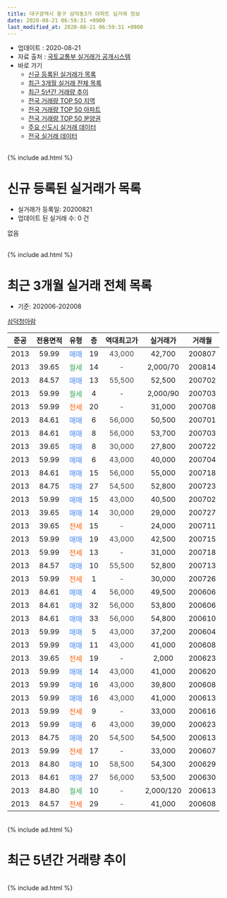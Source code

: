 ```yaml
---
title: 대구광역시 중구 삼덕동3가 아파트 실거래 정보
date: 2020-08-21 06:59:31 +0900
last_modified_at: 2020-08-21 06:59:31 +0900
---
```


* 업데이트 : 2020-08-21
* 자료 출처 : [국토교통부 실거래가 공개시스템](http://rt.molit.go.kr)
* 바로 가기
    * [신규 등록된 실거래가 목록](#신규-등록된-실거래가-목록)
    * [최근 3개월 실거래 전체 목록](#최근-3개월-실거래-전체-목록)
    * [최근 5년간 거래량 추이](#최근-5년간-거래량-추이)
    * [전국 거래량 TOP 50 지역](https://inasie.github.io/apt-trade-info/최근-3개월-전국에서-가장-거래가-많이-발생한-지역)
    * [전국 거래량 TOP 50 아파트](https://inasie.github.io/apt-trade-info/최근-3개월-전국에서-가장-거래가-많이-발생한-아파트)
    * [전국 거래량 TOP 50 분양권](https://inasie.github.io/apt-trade-info/최근-3개월-전국에서-가장-거래가-많이-발생한-분양권)
    * [주요 신도시 실거래 데이터](https://inasie.github.io/apt-trade-info/주요-신도시)
    * [전국 실거래 데이터](https://inasie.github.io/apt-trade-info/전국)
<br>
{% include ad.html %}
<br>

# 신규 등록된 실거래가 목록
* 실거래가 등록일: 20200821
* 업데이트 된 실거래 수: 0 건

없음

<br>
{% include ad.html %}
<br>

# 최근 3개월 실거래 전체 목록
* 기준: 202006-202008


[삼덕청아람](https://search.naver.com/search.naver?query=%EB%8C%80%EA%B5%AC%EA%B4%91%EC%97%AD%EC%8B%9C+%EC%A4%91%EA%B5%AC+%EC%82%BC%EB%8D%95%EB%8F%993%EA%B0%80+%EC%82%BC%EB%8D%95%EC%B2%AD%EC%95%84%EB%9E%8C)

|준공|전용면적|유형|층|역대최고가|실거래가|거래월|
|:---:|:---:|:---:|:---:|:---:|:---:|:---:|
|2013|59.99|<span style="color:#4285f3">매매</span>|19|<span style="color:#444444">43,000</span>|42,700|200807|
|2013|39.65|<span style="color:#34a853">월세</span>|14|<span style="color:#444444">-</span>|2,000/70|200814|
|2013|84.57|<span style="color:#4285f3">매매</span>|13|<span style="color:#444444">55,500</span>|52,500|200702|
|2013|59.99|<span style="color:#34a853">월세</span>|4|<span style="color:#444444">-</span>|2,000/90|200703|
|2013|59.99|<span style="color:#ff5a00">전세</span>|20|<span style="color:#444444">-</span>|31,000|200708|
|2013|84.61|<span style="color:#4285f3">매매</span>|6|<span style="color:#444444">56,000</span>|50,500|200701|
|2013|84.61|<span style="color:#4285f3">매매</span>|8|<span style="color:#444444">56,000</span>|53,700|200703|
|2013|39.65|<span style="color:#4285f3">매매</span>|8|<span style="color:#444444">30,000</span>|27,800|200722|
|2013|59.99|<span style="color:#4285f3">매매</span>|6|<span style="color:#444444">43,000</span>|40,000|200704|
|2013|84.61|<span style="color:#4285f3">매매</span>|15|<span style="color:#444444">56,000</span>|55,000|200718|
|2013|84.75|<span style="color:#4285f3">매매</span>|27|<span style="color:#444444">54,500</span>|52,800|200723|
|2013|59.99|<span style="color:#4285f3">매매</span>|15|<span style="color:#444444">43,000</span>|40,500|200702|
|2013|39.65|<span style="color:#4285f3">매매</span>|14|<span style="color:#444444">30,000</span>|29,000|200727|
|2013|39.65|<span style="color:#ff5a00">전세</span>|15|<span style="color:#444444">-</span>|24,000|200711|
|2013|59.99|<span style="color:#4285f3">매매</span>|19|<span style="color:#444444">43,000</span>|42,500|200715|
|2013|59.99|<span style="color:#ff5a00">전세</span>|13|<span style="color:#444444">-</span>|31,000|200718|
|2013|84.57|<span style="color:#4285f3">매매</span>|10|<span style="color:#444444">55,500</span>|52,800|200713|
|2013|59.99|<span style="color:#ff5a00">전세</span>|1|<span style="color:#444444">-</span>|30,000|200726|
|2013|84.61|<span style="color:#4285f3">매매</span>|4|<span style="color:#444444">56,000</span>|49,500|200606|
|2013|84.61|<span style="color:#4285f3">매매</span>|32|<span style="color:#444444">56,000</span>|53,800|200606|
|2013|84.61|<span style="color:#4285f3">매매</span>|33|<span style="color:#444444">56,000</span>|54,800|200610|
|2013|59.99|<span style="color:#4285f3">매매</span>|5|<span style="color:#444444">43,000</span>|37,200|200604|
|2013|59.99|<span style="color:#4285f3">매매</span>|11|<span style="color:#444444">43,000</span>|41,000|200608|
|2013|39.65|<span style="color:#ff5a00">전세</span>|19|<span style="color:#444444">-</span>|2,000|200623|
|2013|59.99|<span style="color:#4285f3">매매</span>|14|<span style="color:#444444">43,000</span>|41,000|200620|
|2013|59.99|<span style="color:#4285f3">매매</span>|16|<span style="color:#444444">43,000</span>|39,800|200608|
|2013|59.99|<span style="color:#4285f3">매매</span>|16|<span style="color:#444444">43,000</span>|41,000|200613|
|2013|59.99|<span style="color:#ff5a00">전세</span>|9|<span style="color:#444444">-</span>|33,000|200616|
|2013|59.99|<span style="color:#4285f3">매매</span>|6|<span style="color:#444444">43,000</span>|39,000|200623|
|2013|84.75|<span style="color:#4285f3">매매</span>|20|<span style="color:#444444">54,500</span>|54,500|200613|
|2013|59.99|<span style="color:#ff5a00">전세</span>|17|<span style="color:#444444">-</span>|33,000|200607|
|2013|84.80|<span style="color:#4285f3">매매</span>|10|<span style="color:#444444">58,500</span>|54,300|200629|
|2013|84.61|<span style="color:#4285f3">매매</span>|27|<span style="color:#444444">56,000</span>|53,500|200630|
|2013|84.80|<span style="color:#34a853">월세</span>|10|<span style="color:#444444">-</span>|2,000/120|200613|
|2013|84.57|<span style="color:#ff5a00">전세</span>|29|<span style="color:#444444">-</span>|41,000|200608|


<br>
{% include ad.html %}
<br>

# 최근 5년간 거래량 추이


<div style="width:100%;">
    <canvas id="deal_progress" height="200"></canvas>
</div>

<script>
new Chart(document.getElementById("deal_progress"), {
    type: 'line',
    data: {
        labels: ['201508','201509','201510','201511','201512','201601','201602','201603','201604','201605','201606','201607','201608','201609','201610','201611','201612','201701','201702','201703','201704','201705','201706','201707','201708','201709','201710','201711','201712','201801','201802','201803','201804','201805','201806','201807','201808','201809','201810','201811','201812','201901','201902','201903','201904','201905','201906','201907','201908','201909','201910','201911','201912','202001','202002','202003','202004','202005','202006','202007','202008'],
        datasets: [{
            label: '매매',
            pointRadius: 1,
            data: [2, 2, 0, 0, 1, 0, 1, 5, 4, 1, 3, 2, 1, 3, 1, 5, 1, 1, 4, 2, 3, 4, 2, 3, 2, 3, 4, 6, 6, 9, 15, 7, 1, 5, 6, 3, 8, 6, 4, 5, 3, 2, 5, 5, 8, 3, 5, 2, 6, 5, 8, 8, 6, 5, 9, 5, 5, 3, 12, 11, 1],
            borderColor: "rgba(255, 201, 14, 1)",
            backgroundColor: "rgba(255, 201, 14, 0.5)",
            fill: false,
            lineTension: 0
        },{
            label: '전월세',
            pointRadius: 1,
            data: [2, 2, 1, 2, 1, 5, 8, 6, 4, 7, 3, 4, 2, 1, 1, 2, 3, 3, 2, 2, 3, 5, 2, 4, 2, 2, 2, 5, 2, 4, 5, 5, 4, 6, 5, 6, 5, 7, 4, 3, 8, 10, 7, 6, 3, 4, 7, 5, 4, 2, 0, 3, 1, 6, 2, 7, 5, 2, 5, 5, 1],
            borderColor: "rgba(0, 141, 185, 1)",
            backgroundColor: "rgba(0, 141, 185, 0.5)",
            fill: false,
            lineTension: 0
        }
        ]
    },
    options: {
        responsive: true,
        title: {
            display: false
        },
        tooltips: {
            mode: 'index',
            intersect: false
        },
        hover: {
            mode: 'nearest',
            intersect: true
        },
        scales: {
            xAxes: [{
                display: true,
                scaleLabel: {
                    display: true,
                    labelString: '년/월'
                }
            }],
            yAxes: [{
                display: true,
                ticks: {
                    suggestedMin: 0,
                },
                scaleLabel: {
                    display: true,
                    labelString: '실거래 수'
                }
            }]
        }
    }
});

</script>


<br>
{% include ad.html %}
<br>

